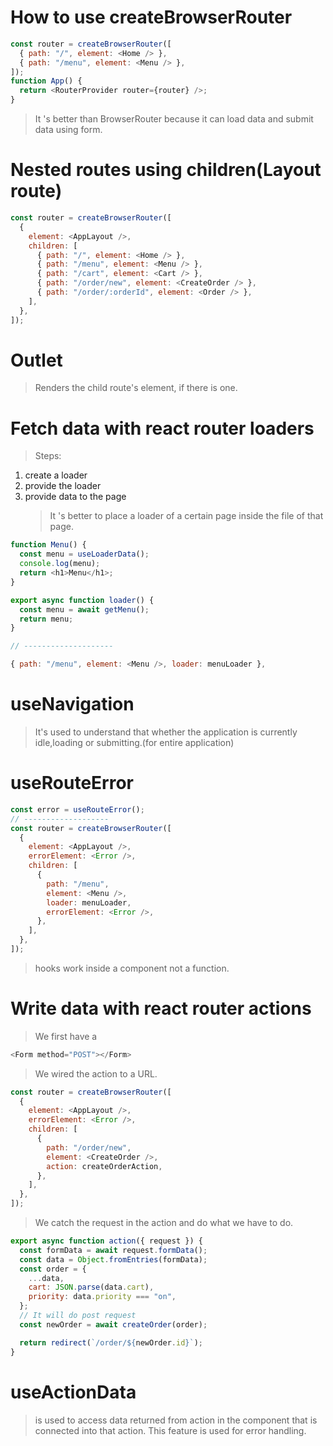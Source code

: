 # How to use createBrowserRouter

```js
const router = createBrowserRouter([
  { path: "/", element: <Home /> },
  { path: "/menu", element: <Menu /> },
]);
function App() {
  return <RouterProvider router={router} />;
}
```

> It 's better than BrowserRouter because it can load data and submit data using form.

# Nested routes using children(Layout route)

```js
const router = createBrowserRouter([
  {
    element: <AppLayout />,
    children: [
      { path: "/", element: <Home /> },
      { path: "/menu", element: <Menu /> },
      { path: "/cart", element: <Cart /> },
      { path: "/order/new", element: <CreateOrder /> },
      { path: "/order/:orderId", element: <Order /> },
    ],
  },
]);
```

# Outlet

> Renders the child route's element, if there is one.

# Fetch data with react router loaders

> Steps:

1. create a loader
2. provide the loader
3. provide data to the page
   > It 's better to place a loader of a certain page inside the file of that page.

```js
function Menu() {
  const menu = useLoaderData();
  console.log(menu);
  return <h1>Menu</h1>;
}

export async function loader() {
  const menu = await getMenu();
  return menu;
}

// --------------------

{ path: "/menu", element: <Menu />, loader: menuLoader },
```

# useNavigation

> It's used to understand that whether the application is currently idle,loading or submitting.(for entire application)

# useRouteError

```js
const error = useRouteError();
// -------------------
const router = createBrowserRouter([
  {
    element: <AppLayout />,
    errorElement: <Error />,
    children: [
      {
        path: "/menu",
        element: <Menu />,
        loader: menuLoader,
        errorElement: <Error />,
      },
    ],
  },
]);
```

> hooks work inside a component not a function.

# Write data with react router actions

> We first have a <Form></Form>

```js
<Form method="POST"></Form>
```

> We wired the action to a URL.

```js
const router = createBrowserRouter([
  {
    element: <AppLayout />,
    errorElement: <Error />,
    children: [
      {
        path: "/order/new",
        element: <CreateOrder />,
        action: createOrderAction,
      },
    ],
  },
]);
```

> We catch the request in the action and do what we have to do.

```js
export async function action({ request }) {
  const formData = await request.formData();
  const data = Object.fromEntries(formData);
  const order = {
    ...data,
    cart: JSON.parse(data.cart),
    priority: data.priority === "on",
  };
  // It will do post request
  const newOrder = await createOrder(order);

  return redirect(`/order/${newOrder.id}`);
}
```

# useActionData

> is used to access data returned from action in the component that is connected into that action.
> This feature is used for error handling.
